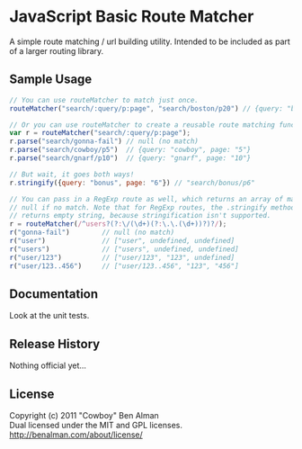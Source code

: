# JavaScript Basic Route Matcher
A simple route matching / url building utility. Intended to be included as part of a larger routing library.

## Sample Usage
```javascript
// You can use routeMatcher to match just once.
routeMatcher("search/:query/p:page", "search/boston/p20") // {query: "boston", page: "20"}

// Or you can use routeMatcher to create a reusable route matching function.
var r = routeMatcher("search/:query/p:page");
r.parse("search/gonna-fail") // null (no match)
r.parse("search/cowboy/p5")  // {query: "cowboy", page: "5"}
r.parse("search/gnarf/p10")  // {query: "gnarf", page: "10"}

// But wait, it goes both ways!
r.stringify({query: "bonus", page: "6"}) // "search/bonus/p6"

// You can pass in a RegExp route as well, which returns an array of matches or
// null if no match. Note that for RegExp routes, the .stringify method always
// returns empty string, because stringification isn't supported.
r = routeMatcher(/^users?(?:\/(\d+)(?:\.\.(\d+))?)?/);
r("gonna-fail")        // null (no match)
r("user")              // ["user", undefined, undefined]
r("users")             // ["users", undefined, undefined]
r("user/123")          // ["user/123", "123", undefined]
r("user/123..456")     // ["user/123..456", "123", "456"]
```

## Documentation
Look at the unit tests.

## Release History
Nothing official yet...

## License
Copyright (c) 2011 "Cowboy" Ben Alman  
Dual licensed under the MIT and GPL licenses.  
<http://benalman.com/about/license/>
